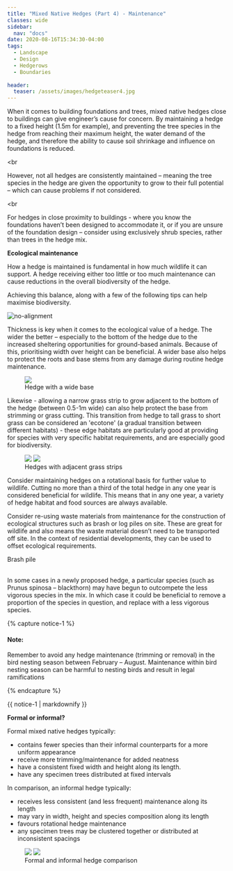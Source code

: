 ```yaml
---
title: "Mixed Native Hedges (Part 4) - Maintenance"
classes: wide
sidebar:
  nav: "docs"
date: 2020-08-16T15:34:30-04:00
tags:
  - Landscape
  - Design
  - Hedgerows
  - Boundaries
  
header:
  teaser: /assets/images/hedgeteaser4.jpg
---
```



<p style="text-align: justify;">
  
When it comes to building foundations and trees, mixed native hedges close to buildings can give engineer’s cause for concern. By maintaining a hedge to a fixed height (1.5m for example), and preventing the tree species in the hedge from reaching their maximum height, the water demand of the hedge, and therefore the ability to cause soil shrinkage and influence on foundations is reduced. 

<br<br>

However, not all hedges are consistently maintained – meaning the tree species in the hedge are given the opportunity to grow to their full potential – which can cause problems if not considered.

<br<br>

For hedges in close proximity to buildings - where you know the foundations haven’t been designed to accommodate it, or if you are unsure of the foundation design – consider using exclusively shrub species, rather than trees in the hedge mix. 

</p>


**Ecological maintenance**

<p style="text-align: justify;">

How a hedge is maintained is fundamental in how much wildlife it can support. A hedge receiving either too little or too much maintenance can cause reductions in the overall biodiversity of the hedge. 

Achieving this balance, along with a few of the following tips can help maximise biodiversity.

</p>

<img src="/assets/images/hedgeteaser4.jpg" alt="no-alignment">

<p style="text-align: justify;">
  
Thickness is key when it comes to the ecological value of a hedge. The wider the better – especially to the bottom of the hedge due to the increased sheltering opportunities for ground-based animals. Because of this, prioritising width over height can be beneficial. A wider base also helps to protect the roots and base stems from any damage during routine hedge maintenance.

</p>

<figure class="half">
    <a href="/assets/images/widebasehedge.jpg"><img src="/assets/images/widebasehedge.jpg"></a>
    <figcaption>Hedge with a wide base </figcaption>
</figure>

<p style="text-align: justify;">

Likewise - allowing a narrow grass strip to grow adjacent to the bottom of the hedge (between 0.5-1m wide) can also help protect the base from strimming or grass cutting. This transition from hedge to tall grass to short grass can be considered an 'ecotone' (a gradual transition between different habitats) - these edge habitats are particularly good at providing for species with very specific habitat requirements, and are especially good for biodiversity. 


</p>

<figure class="half">
    <a href="/assets/images/grassstrip1.JPG"><img src="/assets/images/grassstrip1.JPG"></a>
    <a href="/assets/images/grassstrip2.JPG"><img src="/assets/images/grassstrip2.JPG"></a>
    <figcaption>Hedges with adjacent grass strips </figcaption>
</figure>

<p style="text-align: justify;">
  
Consider maintaining hedges on a rotational basis for further value to wildlife. Cutting no more than a third of the total hedge in any one year is considered beneficial for wildlife. This means that in any one year, a variety of hedge habitat and food sources are always available.  

Consider re-using waste materials from maintenance for the construction of ecological structures such as brash or log piles on site. These are great for wildlife and also means the waste material doesn’t need to be transported off site. In the context of residential developments, they can be used to offset ecological requirements.

</p>

<img src="/assets/images/brashpile.JPG" alt="">
<figcaption>Brash pile </figcaption>

<br>

<p style="text-align: justify;">
  
In some cases in a newly proposed hedge, a particular species (such as Prunus spinosa – blackthorn) may have begun to outcompete the less vigorous species in the mix. In which case it could be beneficial to remove a proportion of the species in question, and replace with a less vigorous species.

</p>

{% capture notice-1 %}

#### Note:

Remember to avoid any hedge maintenance (trimming or removal) in the bird nesting season between February – August. Maintenance within bird nesting season can be harmful to nesting birds and result in legal ramifications

{% endcapture %}

<div class="notice">
  {{ notice-1 | markdownify }}
</div>


**Formal or informal?**

Formal mixed native hedges typically:

- contains fewer species than their informal counterparts for a more uniform appearance
- receive more trimming/maintenance for added neatness
- have a consistent fixed width and height along its length.
- have any specimen trees distributed at fixed intervals


In comparison, an informal hedge typically:
- receives less consistent (and less frequent) maintenance along its length 
- may vary in width, height and species composition along its length
- favours rotational hedge maintenance
- any specimen trees may be clustered together or distributed at inconsistent spacings


<figure class="half">
    <a href="/assets/images/formalhedge.JPG"><img src="/assets/images/formalhedge.JPG"></a>
    <a href="/assets/images/informalhedge.jpg"><img src="/assets/images/informalhedge.jpg"></a>
    <figcaption>Formal and informal hedge comparison </figcaption>
</figure>
